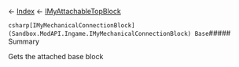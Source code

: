 ← [Index](Api-Index) ← [IMyAttachableTopBlock](Sandbox.ModAPI.Ingame.IMyAttachableTopBlock)

```csharp[IMyMechanicalConnectionBlock](Sandbox.ModAPI.Ingame.IMyMechanicalConnectionBlock) Base```##### Summary

Gets the attached base block

